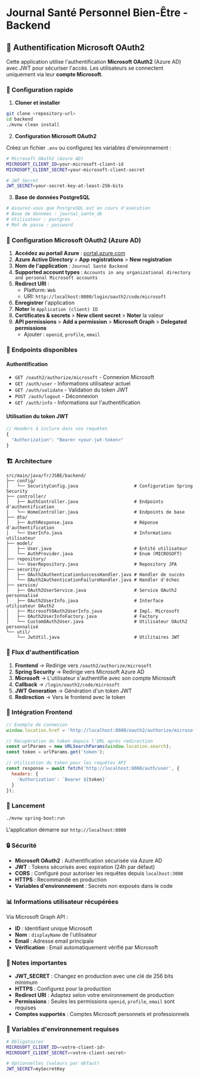 # Journal Santé Personnel Bien-Être - Backend

## 🔐 Authentification Microsoft OAuth2

Cette application utilise l'authentification **Microsoft OAuth2** (Azure AD) avec JWT pour sécuriser l'accès. Les utilisateurs se connectent uniquement via leur **compte Microsoft**.

### 🚀 Configuration rapide

1. **Cloner et installer**
```bash
git clone <repository-url>
cd backend
./mvnw clean install
```

2. **Configuration Microsoft OAuth2**

Créez un fichier `.env` ou configurez les variables d'environnement :

```bash
# Microsoft OAuth2 (Azure AD)
MICROSOFT_CLIENT_ID=your-microsoft-client-id
MICROSOFT_CLIENT_SECRET=your-microsoft-client-secret

# JWT Secret
JWT_SECRET=your-secret-key-at-least-256-bits
```

3. **Base de données PostgreSQL**
```bash
# Assurez-vous que PostgreSQL est en cours d'exécution
# Base de données : journal_sante_db
# Utilisateur : postgres
# Mot de passe : password
```

### 🔧 Configuration Microsoft OAuth2 (Azure AD)

1. **Accédez au portail Azure** : [portal.azure.com](https://portal.azure.com/)
2. **Azure Active Directory** > **App registrations** > **New registration**
3. **Nom de l'application** : `Journal Santé Backend`
4. **Supported account types** : `Accounts in any organizational directory and personal Microsoft accounts`
5. **Redirect URI** : 
   - Platform: `Web`
   - URI: `http://localhost:8080/login/oauth2/code/microsoft`
6. **Enregistrer** l'application
7. **Noter** le `Application (client) ID`
8. **Certificates & secrets** > **New client secret** > **Noter** la valeur
9. **API permissions** > **Add a permission** > **Microsoft Graph** > **Delegated permissions**
   - Ajouter : `openid`, `profile`, `email`

### 🎯 Endpoints disponibles

#### Authentification
- `GET /oauth2/authorize/microsoft` - Connexion Microsoft
- `GET /auth/user` - Informations utilisateur actuel
- `GET /auth/validate` - Validation du token JWT
- `POST /auth/logout` - Déconnexion
- `GET /auth/info` - Informations sur l'authentification

#### Utilisation du token JWT
```javascript
// Headers à inclure dans vos requêtes
{
  "Authorization": "Bearer <your-jwt-token>"
}
```

### 🏗️ Architecture

```
src/main/java/fr/JSBE/backend/
├── config/
│   └── SecurityConfig.java                     # Configuration Spring Security
├── controller/
│   ├── AuthController.java                     # Endpoints d'authentification
│   └── HomeController.java                     # Endpoints de base
├── dto/
│   ├── AuthResponse.java                       # Réponse d'authentification
│   └── UserInfo.java                           # Informations utilisateur
├── model/
│   ├── User.java                               # Entité utilisateur
│   └── AuthProvider.java                       # Enum (MICROSOFT)
├── repository/
│   └── UserRepository.java                     # Repository JPA
├── security/
│   ├── OAuth2AuthenticationSuccessHandler.java # Handler de succès
│   └── OAuth2AuthenticationFailureHandler.java # Handler d'échec
├── service/
│   ├── OAuth2UserService.java                  # Service OAuth2 personnalisé
│   ├── OAuth2UserInfo.java                     # Interface utilisateur OAuth2
│   ├── MicrosoftOAuth2UserInfo.java            # Impl. Microsoft
│   ├── OAuth2UserInfoFactory.java              # Factory
│   └── CustomOAuth2User.java                   # Utilisateur OAuth2 personnalisé
└── util/
    └── JwtUtil.java                            # Utilitaires JWT
```

### 🔄 Flux d'authentification

1. **Frontend** → Redirige vers `/oauth2/authorize/microsoft`
2. **Spring Security** → Redirige vers Microsoft Azure AD
3. **Microsoft** → L'utilisateur s'authentifie avec son compte Microsoft
4. **Callback** → `/login/oauth2/code/microsoft`
5. **JWT Generation** → Génération d'un token JWT
6. **Redirection** → Vers le frontend avec le token

### 📱 Intégration Frontend

```javascript
// Exemple de connexion
window.location.href = 'http://localhost:8080/oauth2/authorize/microsoft';

// Récupération du token depuis l'URL après redirection
const urlParams = new URLSearchParams(window.location.search);
const token = urlParams.get('token');

// Utilisation du token pour les requêtes API
const response = await fetch('http://localhost:8080/auth/user', {
  headers: {
    'Authorization': `Bearer ${token}`
  }
});
```

### 🚀 Lancement

```bash
./mvnw spring-boot:run
```

L'application démarre sur `http://localhost:8080`

### 🔒 Sécurité

- **Microsoft OAuth2** : Authentification sécurisée via Azure AD
- **JWT** : Tokens sécurisés avec expiration (24h par défaut)
- **CORS** : Configuré pour autoriser les requêtes depuis `localhost:3000`
- **HTTPS** : Recommandé en production
- **Variables d'environnement** : Secrets non exposés dans le code

### 📊 Informations utilisateur récupérées

Via Microsoft Graph API :
- **ID** : Identifiant unique Microsoft
- **Nom** : `displayName` de l'utilisateur
- **Email** : Adresse email principale
- **Vérification** : Email automatiquement vérifié par Microsoft

### 📝 Notes importantes

- **JWT_SECRET** : Changez en production avec une clé de 256 bits minimum
- **HTTPS** : Configurez pour la production
- **Redirect URI** : Adaptez selon votre environnement de production
- **Permissions** : Seules les permissions `openid`, `profile`, `email` sont requises
- **Comptes supportés** : Comptes Microsoft personnels et professionnels

### 🔧 Variables d'environnement requises

```bash
# Obligatoires
MICROSOFT_CLIENT_ID=<votre-client-id>
MICROSOFT_CLIENT_SECRET=<votre-client-secret>

# Optionnelles (valeurs par défaut)
JWT_SECRET=mySecretKey
``` 